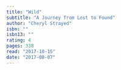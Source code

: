 ```yaml
---
title: "Wild"
subtitle: "A Journey from Lost to Found"
author: "Cheryl Strayed"
isbn: ""
isbn13: ""
rating: 4
pages: 338
read: "2017-10-15"
date: "2017-08-07"
---
```


